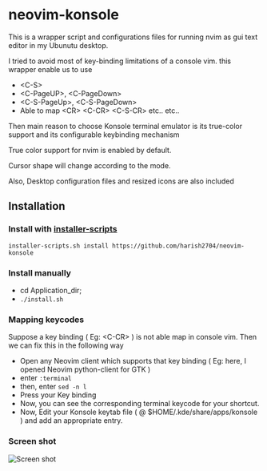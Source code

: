 # neovim-konsole

This is a wrapper script and configurations files for running nvim as gui text editor in my Ubunutu desktop.


I tried to avoid most of key-binding limitations of a console vim.
this wrapper enable us to use
* \<C-S\>
* \<C-PageUP\>, \<C-PageDown\>
* \<C-S-PageUp\>, \<C-S-PageDown\>
* Able to map \<CR\> \<C-CR\> \<C-S-CR\> etc..
etc..

Then main reason to choose Konsole terminal emulator is its true-color support and its configurable keybinding mechanism

True color support for nvim is enabled by default.

Cursor shape will change according to the mode.

Also, Desktop configuration files and resized icons are also included

## Installation

### Install with [installer-scripts](https://github.com/harish2704/installer-scripts)
`installer-scripts.sh install https://github.com/harish2704/neovim-konsole`

### Install manually
* cd Application_dir;
* `./install.sh`



### Mapping keycodes
Suppose a key binding ( Eg: \<C-CR\>  ) is not able map in console vim.
Then we can fix this in the following way

  * Open any Neovim client which supports that key binding ( Eg: here, I opened Neovim python-client for GTK )
  * enter `:terminal`
  * then, enter `sed -n l`
  * Press your Key binding
  * Now, you can see the corresponding terminal keycode for your shortcut.
  * Now, Edit your Konsole keytab file ( @ $HOME/.kde/share/apps/konsole ) and add an appropriate entry.


### Screen shot
![Screen shot](http://i.giphy.com/l2JInHtGIhatbiuRO.gif "Neovim+Konsole on ubuntu 14.04")
